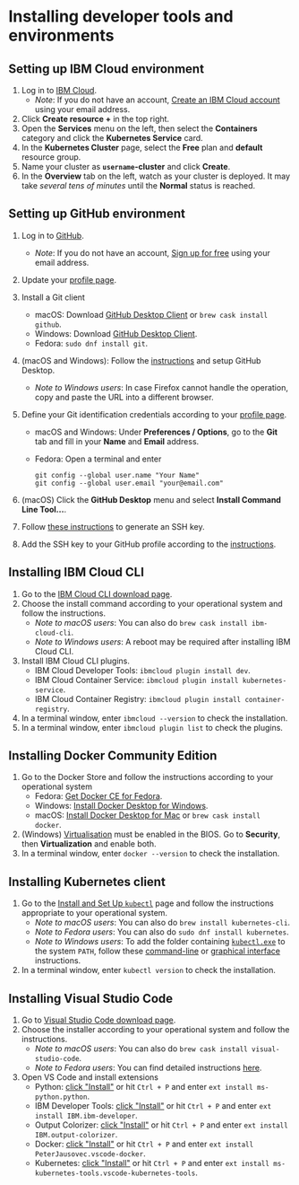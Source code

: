 # Installing developer tools and environments

## Setting up IBM Cloud environment

1. Log in to [IBM Cloud](https://cloud.ibm.com/).
    * *Note*: If you do not have an account, [Create an IBM Cloud account](https://cloud.ibm.com/registration) using your email address.
1. Click **Create resource +** in the top right.
1. Open the **Services** menu on the left, then select the **Containers** category and click the **Kubernetes Service** card.
1. In the **Kubernetes Cluster** page, select the **Free** plan and **default** resource group.
1. Name your cluster as **`username`-cluster** and click **Create**.
1. In the **Overview** tab on the left, watch as your cluster is deployed. It may take _several tens of minutes_ until the **Normal** status is reached.

## Setting up GitHub environment

1. Log in to [GitHub](https://github.com/).
    * *Note*: If you do not have an account, [Sign up for free](https://github.com/join) using your email address.
1. Update your [profile page](https://github.com/settings/profile).
1. Install a Git client
    * macOS: Download [GitHub Desktop Client](https://desktop.github.com) or `brew cask install github`.
    * Windows: Download [GitHub Desktop Client](https://desktop.github.com).
    * Fedora: `sudo dnf install git`.
1. (macOS and Windows): Follow the [instructions](https://help.github.com/desktop/guides/getting-started-with-github-desktop/authenticating-to-github/) and setup GitHub Desktop.
    * *Note to Windows users*: In case Firefox cannot handle the operation, copy and paste the URL into a different browser.
1. Define your Git identification credentials according to your [profile page](https://github.com/settings/profile).
    * macOS and Windows: Under **Preferences / Options**, go to the **Git** tab and fill in your **Name** and **Email** address.
    * Fedora: Open a terminal and enter

        ```Shell
        git config --global user.name "Your Name"
        git config --global user.email "your@email.com"
        ```

1. (macOS) Click the **GitHub Desktop** menu and select **Install Command Line Tool...**.
1. Follow [these instructions](https://help.github.com/en/articles/generating-a-new-ssh-key-and-adding-it-to-the-ssh-agent) to generate an SSH key.
1. Add the SSH key to your GitHub profile according to the [instructions](https://help.github.com/en/articles/adding-a-new-ssh-key-to-your-github-account).

## Installing IBM Cloud CLI

1. Go to the [IBM Cloud CLI download page](https://cloud.ibm.com/docs/cli/reference/ibmcloud/download_cli.html#shell_install).
1. Choose the install command according to your operational system and follow the instructions.
    * *Note to macOS users*: You can also do `brew cask install ibm-cloud-cli`.
    * *Note to Windows users*: A reboot may be required after installing IBM Cloud CLI.
1. Install IBM Cloud CLI plugins.
    * IBM Cloud Developer Tools: `ibmcloud plugin install dev`.
    * IBM Cloud Container Service: `ibmcloud plugin install kubernetes-service`.
    * IBM Cloud Container Registry: `ibmcloud plugin install container-registry`.
1. In a terminal window, enter `ibmcloud --version` to check the installation.
1. In a terminal window, enter `ibmcloud plugin list` to check the plugins.

## Installing Docker Community Edition

1. Go to the Docker Store and follow the instructions according to your operational system
    * Fedora: [Get Docker CE for Fedora](https://docs.docker.com/install/linux/docker-ce/fedora/).
    * Windows: [Install Docker Desktop for Windows](https://docs.docker.com/docker-for-windows/install/).
    * macOS: [Install Docker Desktop for Mac](https://docs.docker.com/docker-for-mac/install/) or `brew cask install docker`.
1. (Windows) [Virtualisation](https://docs.docker.com/docker-for-windows/troubleshoot/#virtualization-must-be-enabled) must be enabled in the BIOS. Go to **Security**, then **Virtualization** and enable both.
1. In a terminal window, enter `docker --version` to check the installation.

## Installing Kubernetes client

1. Go to the [Install and Set Up `kubectl`](https://kubernetes.io/docs/tasks/tools/install-kubectl/) page and follow the instructions appropriate to your operational system.
    * *Note to macOS users*: You can also do `brew install kubernetes-cli`.
    * *Note to Fedora users*: You can also do `sudo dnf install kubernetes`.
    * *Note to Windows users*: To add the folder containing [`kubectl.exe`](https://kubernetes.io/docs/tasks/tools/install-kubectl/#install-kubectl-on-windows) to the system `PATH`, follow these [command-line](https://www.windows-commandline.com/set-path-command-line/) or [graphical interface](http://www.itprotoday.com/management-mobility/how-can-i-add-new-folder-my-system-path) instructions.
1. In a terminal window, enter `kubectl version` to check the installation.

## Installing Visual Studio Code

1. Go to [Visual Studio Code download page](https://code.visualstudio.com/Download).
1. Choose the installer according to your operational system and follow the instructions.
    * *Note to macOS users*: You can also do `brew cask install visual-studio-code`.
    * *Note to Fedora users*: You can find detailed instructions [here](https://code.visualstudio.com/docs/setup/linux#_rhel-fedora-and-centos-based-distributions).
1. Open VS Code and install extensions
    * Python: [click "Install"](https://marketplace.visualstudio.com/items?itemName=ms-python.python) or hit `Ctrl + P` and enter `ext install ms-python.python`.
    * IBM Developer Tools: [click "Install"](https://marketplace.visualstudio.com/items?itemName=IBM.ibm-developer) or hit `Ctrl + P` and enter `ext install IBM.ibm-developer`.
    * Output Colorizer: [click "Install"](https://marketplace.visualstudio.com/items?itemName=IBM.output-colorizer) or hit `Ctrl + P` and enter `ext install IBM.output-colorizer`.
    * Docker: [click "Install"](https://marketplace.visualstudio.com/items?itemName=PeterJausovec.vscode-docker) or hit `Ctrl + P` and enter `ext install PeterJausovec.vscode-docker`.
    * Kubernetes: [click "Install"](https://marketplace.visualstudio.com/items?itemName=ms-kubernetes-tools.vscode-kubernetes-tools) or hit `Ctrl + P` and enter `ext install ms-kubernetes-tools.vscode-kubernetes-tools`.
